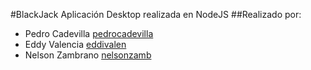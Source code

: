 #BlackJack
Aplicación Desktop realizada en NodeJS 
##Realizado por:
* Pedro Cadevilla	[pedrocadevilla](https://twitter.com/pedrocadevilla)
* Eddy Valencia  	[eddivalen](https://twitter.com/eddivalen)
* Nelson Zambrano 	[nelsonzamb](https://twitter.com/nelsonzamb)